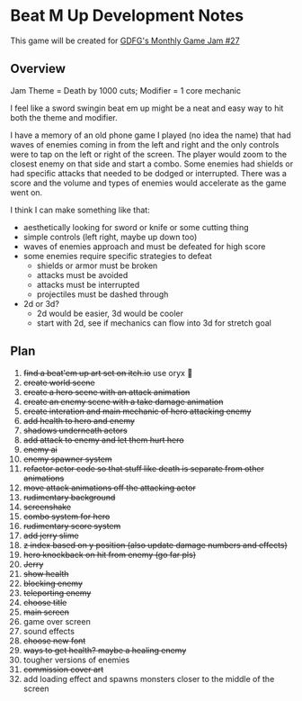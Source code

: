 # Beat M Up Development Notes

This game will be created for [GDFG's Monthly Game Jam #27](https://itch.io/jam/gdfgs-monthly-game-jam-27)

## Overview

Jam Theme = Death by 1000 cuts; Modifier = 1 core mechanic

I feel like a sword swingin beat em up might be a neat and easy way to hit both the theme and modifier.

I have a memory of an old phone game I played (no idea the name) that had waves of enemies coming in from the left and right and the only controls were to tap on the left or right of the screen. The player would zoom to the closest enemy on that side and start a combo. Some enemies had shields or had specific attacks that needed to be dodged or interrupted. There was a score and the volume and types of enemies would accelerate as the game went on.

I think I can make something like that:

- aesthetically looking for sword or knife or some cutting thing
- simple controls (left right, maybe up down too)
- waves of enemies approach and must be defeated for high score
- some enemies require specific strategies to defeat
  - shields or armor must be broken
  - attacks must be avoided
  - attacks must be interrupted
  - projectiles must be dashed through
- 2d or 3d?
  - 2d would be easier, 3d would be cooler
  - start with 2d, see if mechanics can flow into 3d for stretch goal

## Plan

1. ~~find a beat'em up art set on itch.io~~ use oryx 🙂
2. ~~create world scene~~
3. ~~create a hero scene with an attack animation~~
4. ~~create an enemy scene with a take damage animation~~
5. ~~create interation and main mechanic of hero attacking enemy~~
6. ~~add health to hero and enemy~~
7. ~~shadows underneath actors~~
8. ~~add attack to enemy and let them hurt hero~~
9. ~~enemy ai~~
10. ~~enemy spawner system~~
11. ~~refactor actor code so that stuff like death is separate from other animations~~
12. ~~move attack animations off the attacking actor~~
13. ~~rudimentary background~~
14. ~~screenshake~~
15. ~~combo system for hero~~
16. ~~rudimentary score system~~
17. ~~add jerry slime~~
18. ~~z index based on y position (also update damage numbers and effects)~~
19. ~~hero knockback on hit from enemy (go far pls)~~
20. ~~Jerry~~
21. ~~show health~~
22. ~~blocking enemy~~
23. ~~teleporting enemy~~
24. ~~choose title~~
25. ~~main screen~~
26. game over screen
27. sound effects
28. ~~choose new font~~
29. ~~ways to get health? maybe a healing enemy~~
30. tougher versions of enemies
31. ~~commission cover art~~
32. add loading effect and spawns monsters closer to the middle of the screen
